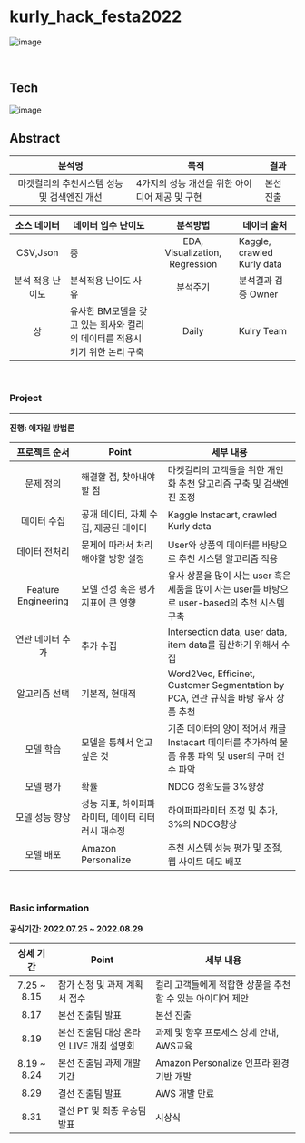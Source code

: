 # kurly_hack_festa2022

![image](https://user-images.githubusercontent.com/86671456/186306402-23d2a2df-ebd8-4ddc-bda1-e75b649a3b87.png)


<br>

## Tech

![image](https://user-images.githubusercontent.com/86671456/186363278-d400b6df-91dd-45f3-9435-aceb7e043c98.png)


## Abstract

| 분석명 |목적|결과|
|:-----:|----------|-----|
|마켓컬리의 추천시스템 성능 및 검색엔진 개선| 4가지의 성능 개선을 위한 아이디어 제공 및 구현|본선 진출|

|  소스 데이터 |     데이터 입수 난이도    |      분석방법     |데이터 출처|
|:------------------:| -----|:---------------:|-----------|
|CSV,Json|중 |EDA, Visualization, Regression   |Kaggle, crawled Kurly data |
|  분석 적용 난이도  |     분석적용 난이도 사유    |      분석주기     | 분석결과 검증 Owner|
|상| 유사한 BM모델을 갖고 있는 회사와 컬리의 데이터를 적용시키기 위한 논리 구축|Daily  | Kulry Team  |



<br>

###  Project 

---
**진행: 애자일 방법론**

|  프로젝트 순서 |     Point    | 세부 내용 |  
|:------------------:| -----|------|
|문제 정의|해결할 점, 찾아내야할 점 |마켓컬리의 고객들을 위한 개인화 추천 알고리즘 구축 및 검색엔진 조정|
|데이터 수집|공개 데이터, 자체 수집, 제공된 데이터 |Kaggle Instacart, crawled Kurly data|   
|데이터 전처리|문제에 따라서 처리해야할 방향 설정 |User와 상품의 데이터를 바탕으로 추천 시스템 알고리즘 적용|
|Feature Engineering|모델 선정 혹은 평가 지표에 큰 영향|유사 상품을 많이 사는 user 혹은 제품을 많이 사는 user를 바탕으로 user-based의 추천 시스템 구축|
|연관 데이터 추가|추가 수집 |Intersection data, user data, item data를 집산하기 위해서 수집 |
|알고리즘 선택| 기본적, 현대적|Word2Vec, Efficinet, Customer Segmentation by PCA, 연관 규칙을 바탕 유사 상품 추천 |   
|모델 학습|모델을 통해서 얻고 싶은 것 |기존 데이터의 양이 적어서 캐글 Instacart 데이터를 추가하여 물품 유통 파악 및 user의 구매 건수 파악|
|모델 평가|확률 | NDCG 정확도를 3%향상|
|모델 성능 향상|성능 지표, 하이퍼파라미터, 데이터 리터러시 재수정 |하이퍼파라미터 조정 및 추가, 3%의 NDCG향상  |
|모델 배포|Amazon Personalize| 추천 시스템 성능 평가 및 조절, 웹 사이트 데모 배포
<br>

### Basic information

**공식기간: 2022.07.25 ~ 2022.08.29**

|  상세 기간 |     Point    | 세부 내용 |  
|:------------------:| -----|------|
|7.25 ~ 8.15|참가 신청 및 과제 계획서 접수 |컬리 고객들에게 적합한 상품을 추천할 수 있는 아이디어 제안|
|8.17|본선 진출팀 발표 |본선 진출|   
|8.19|본선 진출팀 대상 온라인 LIVE 개최 설명회 |과제 및 향후 프로세스 상세 안내, AWS교육|
|8.19 ~ 8.24|본선 진출팀 과제 개발 기간|Amazon Personalize 인프라 환경 기반 개발|
|8.29|결선 진출팀 발표 |AWS 개발 만료  |
|8.31| 결선 PT 및 최종 우승팀 발표|시상식|   
